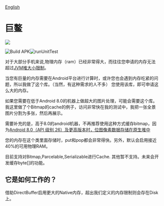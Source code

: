 [English](https://github.com/BruceWind/Juao/blob/master/README.md)

# 巨鳌

![](https://github.com/BruceWind/Juao/raw/master/image/juao.png)


![Build APK](https://github.com/BruceWind/Juao/workflows/Build%20APK/badge.svg?branch=master)![runUnitTest](https://github.com/BruceWind/Juao/workflows/runUnitTest/badge.svg)


对于大部分手机来说,物理内存（ram）已经非常得大，而往往您申请的内存无法超过[JVM堆大小限制](https://developer.android.com/topic/performance/memory#CheckHowMuchMemory)。

当您有巨量的内存需要在Android平台进行计算时，或许您也会遇到内存吃紧的问题，所以我做了这个库。（当然，有这种需求的人不多）
您使用该库，即可申请这么大的内存。

如果您需要在低于Android 8.0的机器上做超大的图片处理，可能会需要这个库。
我这里做了个Bitmap的cache的例子，访问非常快在我的测试中，我把一张全景图片分割为多张，然后再展示。


需要补充的是，高于8.0的android机器，不再推荐使用这种方式缓存bitmap，因为[Android 8.0（API 级别 26）及更高版本时，位图像素数据存储在原生堆中](https://developer.android.google.cn/topic/performance/graphics/manage-memory)

您的内存在这个类里面存储时，put和pop都会非常得快。另外，默认会启用接近40%的可用物理RAM。

目前支持对Bitmap,Parcelable,Serializable进行Cache. 其他暂不支持。未来会开发缓存byte[]的功能。

## 它是如何工作的？
借助DirectBuffer启用更大的Native内存，超出我们定义的内存限制则会存在Disk上。

